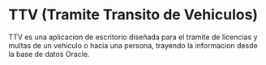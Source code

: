# TTV (Tramite Transito de Vehiculos)
TTV es una aplicacion de escritorio diseñada para el tramite de licencias y multas de un vehiculo o hacia una persona, trayendo la informacion desde la base de datos Oracle.
